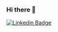 ### Hi there 👋

[![Linkedin Badge](https://img.shields.io/badge/-arthur-arnoux-blue?style=flat-square&logo=Linkedin&logoColor=white&link=https://www.linkedin.com/in/arthur-arnoux/)](https://www.linkedin.com/in/arthur-arnoux/)

<!--
**Arnouux/Arnouux** is a ✨ _special_ ✨ repository because its `README.md` (this file) appears on your GitHub profile.

Here are some ideas to get you started:

- 🔭 I’m currently working on ...
- 🌱 I’m currently learning ...
- 👯 I’m looking to collaborate on ...
- 🤔 I’m looking for help with ...
- 💬 Ask me about ...
- 📫 How to reach me: ...
- 😄 Pronouns: ...
- ⚡ Fun fact: ...
-->
